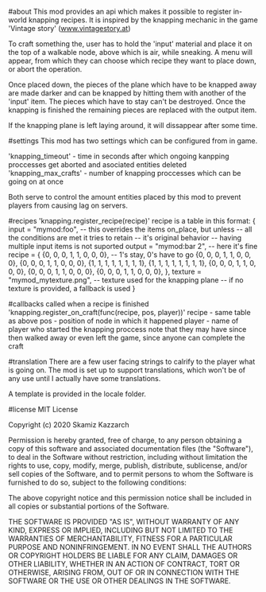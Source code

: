 #about
This mod provides an api which makes it possible to register in-world knapping recipes.
It is inspired by the knapping mechanic in the game 'Vintage story' (www.vintagestory.at)

To craft something the, user has to hold the 'input' material and place it
on the top of a walkable node, above which is air, while sneaking.
A menu will appear, from which they can choose which recipe they want to place down,
or abort the operation.

Once placed down, the pieces of the plane which have to be knapped away are made
darker and can be knapped by hitting them with another of the 'input' item.
The pieces which have to stay can't be destroyed.
Once the knapping is finished the remaining pieces are replaced with the output item.

If the knapping plane is left laying around, it will dissappear after some time.

#settings
This mod has two settings which can be configured from in game.

'knapping_timeout' - time in seconds after which ongoing kanpping proccesses
						get aborted and asociated entities deleted
'knapping_max_crafts' - number of knapping proccesses which can be going on at once

Both serve to control the amount entities placed by this mod to prevent players
from causing lag on servers.

#recipes
'knapping.register_recipe(recipe)'
recipe is a table in this format:
{
	input = "mymod:foo",		-- this overrides the items on_place, but unless
								-- all the conditions are met it tries to retain
								-- it's original behavior
								-- having multiple input items is not suported
	output = "mymod:bar 2",		-- here it's fine
	recipe = {
		{0, 0, 0, 1, 1, 0, 0, 0},	-- 1's stay, 0's have to go
		{0, 0, 0, 1, 1, 0, 0, 0},
		{0, 0, 0, 1, 1, 0, 0, 0},
		{1, 1, 1, 1, 1, 1, 1, 1},
		{1, 1, 1, 1, 1, 1, 1, 1},
		{0, 0, 0, 1, 1, 0, 0, 0},
		{0, 0, 0, 1, 1, 0, 0, 0},
		{0, 0, 0, 1, 1, 0, 0, 0},
	},
	texture = "mymod_mytexture.png", -- texture used for the knapping plane
									 -- if no texture is provided, a fallback is used
}

#callbacks
called when a recipe is finished
'knapping.register_on_craft(func(recipe, pos, player))'
recipe - same table as above
pos - position of node in which it happened
player - name of player who started the knapping proccess
	note that they may have since then walked away or even left the game,
	since anyone can complete the craft

#translation
There are a few user facing strings to calrify to the player what is going on.
The mod is set up to support translations, which won't be of any use until I
actually have some translations.

A template is provided in the locale folder.

#license
MIT License

Copyright (c) 2020 Skamiz Kazzarch

Permission is hereby granted, free of charge, to any person obtaining a copy
of this software and associated documentation files (the "Software"), to deal
in the Software without restriction, including without limitation the rights
to use, copy, modify, merge, publish, distribute, sublicense, and/or sell
copies of the Software, and to permit persons to whom the Software is
furnished to do so, subject to the following conditions:

The above copyright notice and this permission notice shall be included in all
copies or substantial portions of the Software.

THE SOFTWARE IS PROVIDED "AS IS", WITHOUT WARRANTY OF ANY KIND, EXPRESS OR
IMPLIED, INCLUDING BUT NOT LIMITED TO THE WARRANTIES OF MERCHANTABILITY,
FITNESS FOR A PARTICULAR PURPOSE AND NONINFRINGEMENT. IN NO EVENT SHALL THE
AUTHORS OR COPYRIGHT HOLDERS BE LIABLE FOR ANY CLAIM, DAMAGES OR OTHER
LIABILITY, WHETHER IN AN ACTION OF CONTRACT, TORT OR OTHERWISE, ARISING FROM,
OUT OF OR IN CONNECTION WITH THE SOFTWARE OR THE USE OR OTHER DEALINGS IN THE
SOFTWARE.
